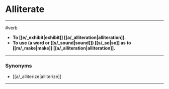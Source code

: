 # Alliterate
---
#verb
- **To [[e/_exhibit|exhibit]] [[a/_alliteration|alliteration]].**
- **To use (a word or [[s/_sound|sound]]) [[s/_so|so]] as to [[m/_make|make]] [[a/_alliteration|alliteration]].**
---
### Synonyms
- [[a/_alliterize|alliterize]]
---
